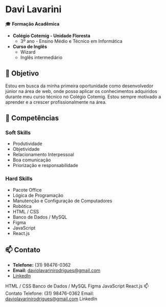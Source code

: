 # Davi Lavarini

🎓 **Formação Acadêmica**  
- **Colégio Cotemig - Unidade Floresta**  
  - 3º ano - Ensino Médio e Técnico em Informática  
- **Curso de Inglês**  
  - Wizard  
  - Inglês intermediário

## 🎯 Objetivo
Estou em busca da minha primeira oportunidade como desenvolvedor júnior na área de web, onde posso aplicar os conhecimentos adquiridos durante meu curso técnico no Colégio Cotemig. Estou sempre motivado a aprender e a crescer profissionalmente na área.

## 💼 Competências

### **Soft Skills**
- Produtividade
- Objetividade
- Relacionamento Interpessoal
- Boa comunicação
- Priorização e responsabilidade

### **Hard Skills**
- Pacote Office
- Lógica de Programação
- Manutenção e Configuração de Computadores
- Robótica
- HTML / CSS
- Banco de Dados / MySQL
- Figma
- JavaScript
- React.js

## 📫 Contato
- **Telefone:** (31) 98476-0362  
- **Email:** daviolavarinirodrigues@gmail.com  
- [LinkedIn](https://www.linkedin.com/in/davi-lavarini)

HTML / CSS
Banco de Dados / MySQL
Figma
JavaScript
React.js
📫 Contato
Telefone: (31) 98476-0362
Email: daviolavarinirodrigues@gmail.com
LinkedIn
